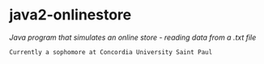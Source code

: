 # java2-onlinestore

*Java program that simulates an online store - reading data from a .txt file*

```
Currently a sophomore at Concordia University Saint Paul
```